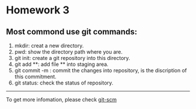 # Homework 3
## Most commond use git commands:
1. mkdir: creat a new directory.
2. pwd: show the directory path where you are.
3. git init: create a git repository into this directory.
4. git add **: add file ** into staging area.
5. git commit -m : commit the changes into repository,  is the discription of this commitment.
6. git status: check the status of repository.
***
To get more infomation, please check [git-scm](https://git-scm.com/)
